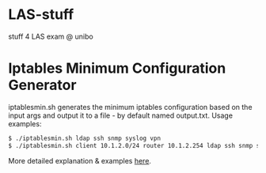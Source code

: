 # LAS-stuff
stuff 4 LAS exam @ unibo 

# Iptables Minimum Configuration Generator
iptablesmin.sh generates the minimum iptables configuration based on the input args and output it to a file - by default named output.txt.
Usage examples:
```bash
$ ./iptablesmin.sh ldap ssh snmp syslog vpn
$ ./iptablesmin.sh client 10.1.2.0/24 router 10.1.2.254 ldap ssh snmp syslog in -F
```
More detailed explanation & examples [here](https://github.com/lorenzofelletti/LAS-stuff/blob/master/iptables/usage.md).
